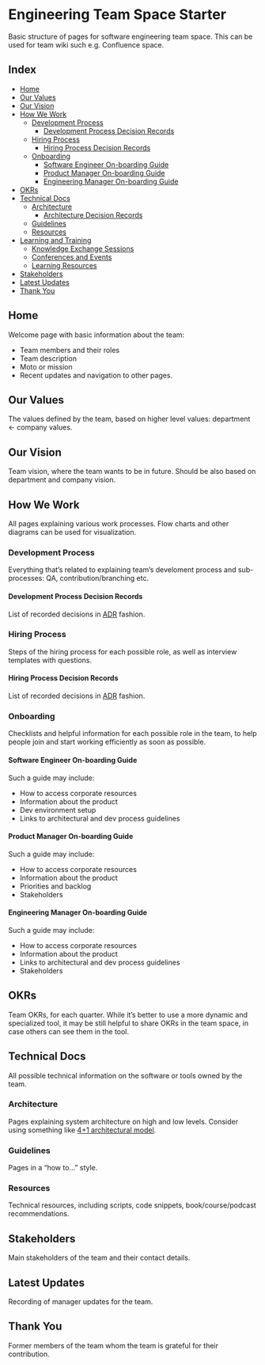 # Engineering Team Space Starter

Basic structure of pages for software engineering team space. This can be used for team wiki such e.g. Confluence space.

## Index

- [Home](#home)
- [Our Values](#our-values)
- [Our Vision](#our-vision)
- [How We Work](#how-we-work)
  - [Development Process](#development-process)
    - [Development Process Decision Records](#development-process-recision-records)
  - [Hiring Process](#hiring-process)
    - [Hiring Process Decision Records](#hiring-process-recision-records)
  - [Onboarding](#onboarding)
    - [Software Engineer On-boarding Guide](#software-engineer-on-boarding-guide)
    - [Product Manager On-boarding Guide](#product-manager-on-boarding-guide)
    - [Engineering Manager On-boarding Guide](#engineering-manager-on-boarding-guide)
- [OKRs](#okrs)
- [Technical Docs](#technical-docs)
  - [Architecture](#architecture)
    - [Architecture Decision Records](#architecture-decision-records)
  - [Guidelines](#guidelines)
  - [Resources](#resources)
- [Learning and Training](#learning-and-training)
  - [Knowledge Exchange Sessions](#knowledge-exchange-sessions)
  - [Conferences and Events](#conferences-and-events)
  - [Learning Resources](#learning-resources)
- [Stakeholders](#stakeholders)
- [Latest Updates](#latest-updates)
- [Thank You](#thank-you)

## Home

Welcome page with basic information about the team:

- Team members and their roles
- Team description
- Moto or mission
- Recent updates and navigation to other pages.

## Our Values

The values defined by the team, based on higher level values: department ← company values.

## Our Vision

Team vision, where the team wants to be in future. Should be also based on department and company vision.

## How We Work

All pages explaining various work processes. Flow charts and other diagrams can be used for visualization.

### Development Process

Everything that’s related to explaining team’s develoment process and sub-processes: QA, contribution/branching etc.

#### Development Process Decision Records

List of recorded decisions in [ADR](http://thinkrelevance.com/blog/2011/11/15/documenting-architecture-decisions) fashion.

### Hiring Process

Steps of the hiring process for each possible role, as well as interview templates with questions.

#### Hiring Process Decision Records

List of recorded decisions in [ADR](http://thinkrelevance.com/blog/2011/11/15/documenting-architecture-decisions) fashion.

### Onboarding

Checklists and helpful information for each possible role in the team, to help people join and start working efficiently as soon as possible.

#### Software Engineer On-boarding Guide

Such a guide may include:

- How to access corporate resources
- Information about the product
- Dev environment setup
- Links to architectural and dev process guidelines

#### Product Manager On-boarding Guide

Such a guide may include:

- How to access corporate resources
- Information about the product
- Priorities and backlog
- Stakeholders

#### Engineering Manager On-boarding Guide

Such a guide may include:

- How to access corporate resources
- Information about the product
- Links to architectural and dev process guidelines
- Stakeholders

## OKRs

Team OKRs, for each quarter. While it’s better to use a more dynamic and specialized tool, it may be still helpful to share OKRs in the team space, in case others can see them in the tool.

## Technical Docs

All possible technical information on the software or tools owned by the team.

### Architecture

Pages explaining system architecture on high and low levels. Consider using something like [4+1 architectural model](https://en.wikipedia.org/wiki/4%2B1_architectural_view_model).

### Guidelines

Pages in a “how to...” style.

### Resources

Technical resources, including scripts, code snippets, book/course/podcast recommendations.

## Stakeholders

Main stakeholders of the team and their contact details.

## Latest Updates

Recording of manager updates for the team.

## Thank You

Former members of the team whom the team is grateful for their contribution.
